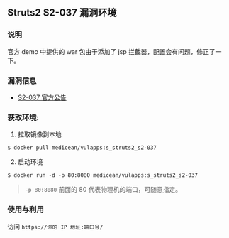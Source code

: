 ## Struts2 S2-037 漏洞环境

### 说明

 官方 demo 中提供的 war 包由于添加了 jsp 拦截器，配置会有问题，修正了一下。

### 漏洞信息

 * [S2-037 官方公告](http://struts.apache.org/docs/s2-037.html)

### 获取环境:

1. 拉取镜像到本地

 ```
$ docker pull medicean/vulapps:s_struts2_s2-037
 ```

2. 启动环境

 ```
$ docker run -d -p 80:8080 medicean/vulapps:s_struts2_s2-037
 ```
 > `-p 80:8080` 前面的 80 代表物理机的端口，可随意指定。 

### 使用与利用

访问 `https://你的 IP 地址:端口号/`
